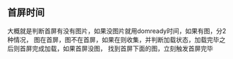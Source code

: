 ## 首屏时间

大概就是判断首屏有没有图片，如果没图片就用domready时间，如果有图，分2种情况，
图在首屏，图不在首屏，如果在则收集，并判断加载状态，加载完毕之后则首屏完成加载，如果首屏没图，
找到首屏下面的图，立刻触发首屏完毕

